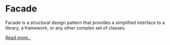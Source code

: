 # Facade

Facade is a structural design pattern that provides a simplified interface to a library, a framework, or any other complex set of classes.

[Read more..](https://refactoring.guru/design-patterns/facade)
